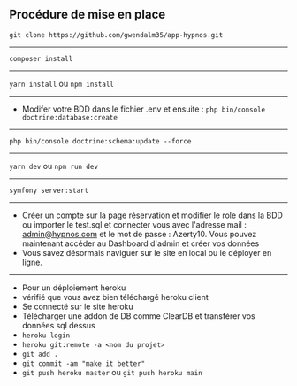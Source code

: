 ## Procédure de mise en place
`git clone https://github.com/gwendalm35/app-hypnos.git`
___
`composer install`
___
`yarn install` ou `npm install`
___
- Modifer votre BDD dans le fichier .env et ensuite :
  `php bin/console doctrine:database:create`
___
`php bin/console doctrine:schema:update --force`
___
`yarn dev` ou `npm run dev`
___
`symfony server:start`
___
- Créer un compte sur la page réservation et modifier le role dans la BDD ou importer le test.sql et connecter vous avec l'adresse mail : admin@hypnos.com et le mot de passe : Azerty10.
  Vous pouvez maintenant accéder au Dashboard d'admin et créer vos données
- Vous savez désormais naviguer sur le site en local ou le déployer en ligne.
___
- Pour un déploiement heroku
- vérifié que vous avez bien téléchargé heroku client
- Se connecté sur le site heroku
- Télécharger une addon de DB comme ClearDB et transférer vos données sql dessus
- `heroku login`
- `heroku git:remote -a <nom du projet>`
- `git add .`
- `git commit -am "make it better"`
- `git push heroku master` ou `git push heroku main`
